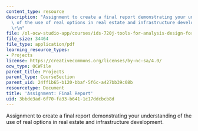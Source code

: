 ```yaml
---
content_type: resource
description: "Assignment to create a final report demonstrating your understanding\
  \ of the use of real options in real estate and infrastructure development. \r\n\
  \r\n"
file: /ol-ocw-studio-app/courses/ids-720j-tools-for-analysis-design-for-real-estate-and-infrastructure-development-spring-2010/3bbde3ad6f70fa33b6411c17ddcbcb8d_MITESD_712S10_proj06.pdf
file_size: 34464
file_type: application/pdf
learning_resource_types:
- Projects
license: https://creativecommons.org/licenses/by-nc-sa/4.0/
ocw_type: OCWFile
parent_title: Projects
parent_type: CourseSection
parent_uid: 24ff1b65-b120-bbaf-5f6c-a427bb39c08b
resourcetype: Document
title: 'Assignment: Final Report'
uid: 3bbde3ad-6f70-fa33-b641-1c17ddcbcb8d
---
```

Assignment to create a final report demonstrating your understanding of the use of real options in real estate and infrastructure development. 

